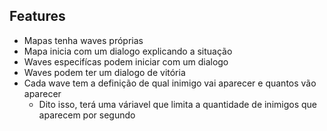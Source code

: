 ## Features

- Mapas tenha waves próprias
- Mapa inicia com um dialogo explicando a situação
- Waves especifícas podem iniciar com um dialogo
- Waves podem ter um dialogo de vitória
- Cada wave tem a definição de qual inimigo vai aparecer e quantos vão aparecer
  - Dito isso, terá uma váriavel que limita a quantidade de inimigos que aparecem por segundo
